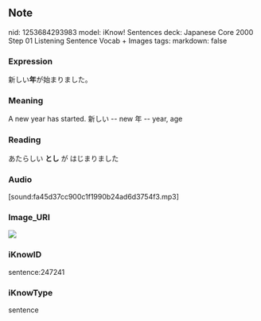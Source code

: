 ## Note
nid: 1253684293983
model: iKnow! Sentences
deck: Japanese Core 2000 Step 01 Listening Sentence Vocab + Images
tags: 
markdown: false

### Expression
<!DOCTYPE html>
<title></title>
新しい<b>年</b>が始まりました。



### Meaning
A new year has started.
新しい -- new
年 -- year, age

### Reading
<!DOCTYPE html>
<title></title>
あたらしい <b>とし</b> が はじまりました



### Audio
[sound:fa45d37cc900c1f1990b24ad6d3754f3.mp3]

### Image_URI
<!DOCTYPE html>
<title></title>
<img src="e22e6f283e6e25ef233dd85ae6979399.jpg">



### iKnowID
sentence:247241

### iKnowType
sentence
